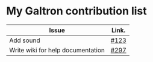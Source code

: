 My Galtron contribution list 
======

| Issue              | Link.   |
| ------------------ | ------- |
| Add sound          | [#123](https://github.com/inureyes/Galtron/issues/123) |
| Write wiki for help documentation | [#297](https://github.com/inureyes/Galtron/issues/297) | 
